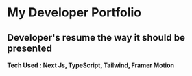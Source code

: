 # My Developer Portfolio

## Developer's resume the way it should be presented

#### Tech Used : Next Js, TypeScript, Tailwind, Framer Motion
